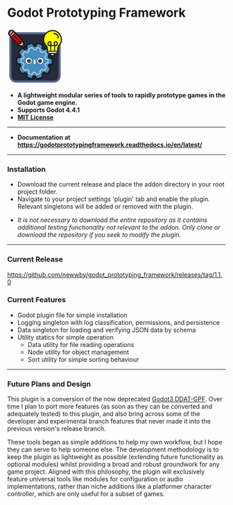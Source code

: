 # Godot Prototyping Framework
![Logo](gpf_icon.png?raw=true "GPF Logo")

- **A lightweight modular series of tools to rapidly prototype games in the Godot game engine.**
- **Supports Godot 4.4.1**
- **[MIT License](https://github.com/newwby/godot_prototyping_framework/tree/main?tab=MIT-1-ov-file#readme)** 

---

- **Documentation at https://godotprototypingframework.readthedocs.io/en/latest/**

---

### Installation

- Download the current release and place the addon directory in your root project folder.
- Navigate to your project settings 'plugin' tab and enable the plugin. Relevant singletons will be added or removed with the plugin.
+ _It is not necessary to download the entire repository as it contains additional testing functionality not relevant to the addon. Only clone or download the repository if you seek to modify the plugin._

---

### Current Release

https://github.com/newwby/godot_prototyping_framework/releases/tag/1.1.0

### Current Features

- Godot plugin file for simple installation
- Logging singleton with log classification, permissions, and persistence
- Data singleton for loading and verifying JSON data by schema
- Utility statics for simple operation
  - Data utility for file reading operations
  - Node utility for object management
  - Sort utility for simple sorting behaviour

---

### Future Plans and Design

This plugin is a conversion of the now deprecated [Godot3 DDAT-GPF](https://github.com/newwby/ddat-gpf.core.godot3). Over time I plan to port more features (as soon as they can be converted and adequately tested) to this plugin, and also bring across some of the developer and experimental branch features that never made it into the previous version's release branch.

These tools began as simple additions to help my own workflow, but I hope they can serve to help someone else. The development methodology is to keep the plugin as lightweight as possible (extending future functionality as optional modules) whilst providing a broad and robust groundwork for any game project. Aligned with this philosophy, the plugin will exclusively feature universal tools like modules for configuration or audio implementations, rather than niche additions like a platformer character controller, which are only useful for a subset of games.
